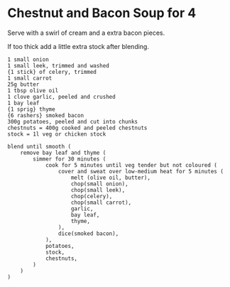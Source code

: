 Chestnut and Bacon Soup for 4
=============================

Serve with a swirl of cream and a extra bacon pieces.

If too thick add a little extra stock after blending.

    1 small onion
    1 small leek, trimmed and washed
    {1 stick} of celery, trimmed
    1 small carrot 
    25g butter
    1 tbsp olive oil
    1 clove garlic, peeled and crushed
    1 bay leaf
    {1 sprig} thyme
    {6 rashers} smoked bacon
    300g potatoes, peeled and cut into chunks
    chestnuts = 400g cooked and peeled chestnuts
    stock = 1l veg or chicken stock
    
    blend until smooth (
        remove bay leaf and thyme (
            simmer for 30 minutes (
                cook for 5 minutes until veg tender but not coloured (
                    cover and sweat over low-medium heat for 5 minutes (
                        melt (olive oil, butter),
                        chop(small onion),
                        chop(small leek),
                        chop(celery),
                        chop(small carrot),
                        garlic,
                        bay leaf,
                        thyme,
                    ),
                    dice(smoked bacon),
                ),
                potatoes,
                stock,
                chestnuts,
            )
        )
    )
